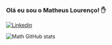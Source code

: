 ### Olá eu sou o Matheus Lourenço! ✋

[![Linkedin](https://img.shields.io/badge/LinkedIn-0077B5?style=for-the-badge&logo=linkedin&logoColor=white)](https://www.linkedin.com/in/matheus-ferreira2003)

![Math GitHub stats](https://github-readme-stats.vercel.app/api?username=umathz&show_icons=true&theme=tokyonight)
